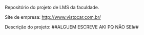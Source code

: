 Repositório do projeto de LMS da faculdade.

Site de empresa: http://www.vistocar.com.br/

Descrição do projeto:
##ALGUEM ESCREVE AKI PQ NÃO SEI##
